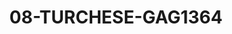 ---
title: 08-TURCHESE-GAG1364
image: /v1543919832/viterbo/08-TURCHESE-GAG1364.jpg
brand: gaggioli-sposi
layout: vestito
---